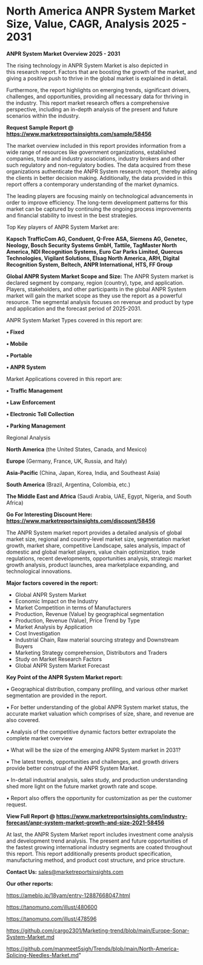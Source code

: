 # North America ANPR System Market Size, Value, CAGR, Analysis 2025 - 2031

<Strong> ANPR System Market Overview 2025 - 2031</strong>

The rising technology in ANPR System Market is also depicted in this research report. Factors that are boosting the growth of the market, and giving a positive push to thrive in the global market is explained in detail.

Furthermore, the report highlights on emerging trends, significant drivers, challenges, and opportunities, providing all necessary data for thriving in the industry. This report market research offers a comprehensive perspective, including an in-depth analysis of the present and future scenarios within the industry.

<strong>Request Sample Report @ <a href=https://www.marketreportsinsights.com/sample/58456>https://www.marketreportsinsights.com/sample/58456</a></strong>

The market overview included in this report provides information from a wide range of resources like government organizations, established companies, trade and industry associations, industry brokers and other such regulatory and non-regulatory bodies. The data acquired from these organizations authenticate the ANPR System research report, thereby aiding the clients in better decision making. Additionally, the data provided in this report offers a contemporary understanding of the market dynamics.

The leading players are focusing mainly on technological advancements in order to improve efficiency. The long-term development patterns for this market can be captured by continuing the ongoing process improvements and financial stability to invest in the best strategies.

Top Key players of ANPR System Market are:

<strong>Kapsch TrafficCom AG, Conduent, Q-Free ASA, Siemens AG, Genetec, Neology, Bosch Security Systems GmbH, Tattile, TagMaster North America, NDI Recognition Systems, Euro Car Parks Limited, Quercus Technologies, Vigilant Solutions, Elsag North America, ARH, Digital Recognition System, Beltech, ANPR International, HTS, FF Group</strong>

<strong><b>Global ANPR System Market Scope and Size:</b></strong>
The ANPR System market is declared segment by company, region (country), type, and application. Players, stakeholders, and other participants in the global ANPR System market will gain the market scope as they use the report as a powerful resource. The segmental analysis focuses on revenue and product by type and application and the forecast period of 2025-2031.

ANPR System Market Types covered in this report are:

<strong>• Fixed

• Mobile

• Portable

• ANPR System</strong>

Market Applications covered in this report are:

<strong>• Traffic Management

• Law Enforcement

• Electronic Toll Collection

• Parking Management</strong> 

Regional Analysis

<strong>North America</strong> (the United States, Canada, and Mexico)

<strong>Europe</strong> (Germany, France, UK, Russia, and Italy)

<strong>Asia-Pacific</strong> (China, Japan, Korea, India, and Southeast Asia)

<strong>South America</strong> (Brazil, Argentina, Colombia, etc.)

<strong>The Middle East and Africa</strong> (Saudi Arabia, UAE, Egypt, Nigeria, and South Africa)

<strong>Go For Interesting Discount Here: <a href=https://www.marketreportsinsights.com/discount/58456>https://www.marketreportsinsights.com/discount/58456</a></strong>

The ANPR System market report provides a detailed analysis of global market size, regional and country-level market size, segmentation market growth, market share, competitive Landscape, sales analysis, impact of domestic and global market players, value chain optimization, trade regulations, recent developments, opportunities analysis, strategic market growth analysis, product launches, area marketplace expanding, and technological innovations.

<strong><b>Major factors covered in the report:</b></strong>
<ul>
  <li>Global ANPR System Market </li>
  <li>Economic Impact on the Industry</li>
  <li>Market Competition in terms of Manufacturers</li>
  <li>Production, Revenue (Value) by geographical segmentation</li>
  <li>Production, Revenue (Value), Price Trend by Type</li>
  <li>Market Analysis by Application</li>
  <li>Cost Investigation</li>
  <li>Industrial Chain, Raw material sourcing strategy and Downstream Buyers</li>
  <li>Marketing Strategy comprehension, Distributors and Traders</li>
  <li>Study on Market Research Factors</li>
  <li>Global ANPR System Market Forecast</li>
</ul>

<strong><b>Key Point of the ANPR System Market report:</b></strong>

• Geographical distribution, company profiling, and various other market segmentation are provided in the report.

• For better understanding of the global ANPR System market status, the accurate market valuation which comprises of size, share, and revenue are also covered.

• Analysis of the competitive dynamic factors better extrapolate the complete market overview

• What will be the size of the emerging ANPR System market in 2031?

• The latest trends, opportunities and challenges, and growth drivers provide better construal of the ANPR System Market.

• In-detail industrial analysis, sales study, and production understanding shed more light on the future market growth rate and scope.

• Report also offers the opportunity for customization as per the customer request.

<strong><b>View Full Report @ <a href=https://www.marketreportsinsights.com/industry-forecast/anpr-system-market-growth-and-size-2021-58456>https://www.marketreportsinsights.com/industry-forecast/anpr-system-market-growth-and-size-2021-58456</a></b></strong>


At last, the ANPR System Market report includes investment come analysis and development trend analysis. The present and future opportunities of the fastest growing international industry segments are coated throughout this report. This report additionally presents product specification, manufacturing method, and product cost structure, and price structure.

<strong>Contact Us:</strong>
sales@marketreportsinsights.com

<strong>Our other reports:</strong>

<a href=https://ameblo.jp/18yam/entry-12887668047.html>https://ameblo.jp/18yam/entry-12887668047.html</a>

<a href=https://tanomuno.com/illust/480600>https://tanomuno.com/illust/480600</a>

<a href=https://tanomuno.com/illust/478596>https://tanomuno.com/illust/478596</a>

<a href=https://github.com/cargo2301/Marketing-trend/blob/main/Europe-Sonar-System-Market.md>https://github.com/cargo2301/Marketing-trend/blob/main/Europe-Sonar-System-Market.md</a>

<a href=https://github.com/manmeet5sigh/Trends/blob/main/North-America-Splicing-Needles-Market.md>https://github.com/manmeet5sigh/Trends/blob/main/North-America-Splicing-Needles-Market.md</a>"

